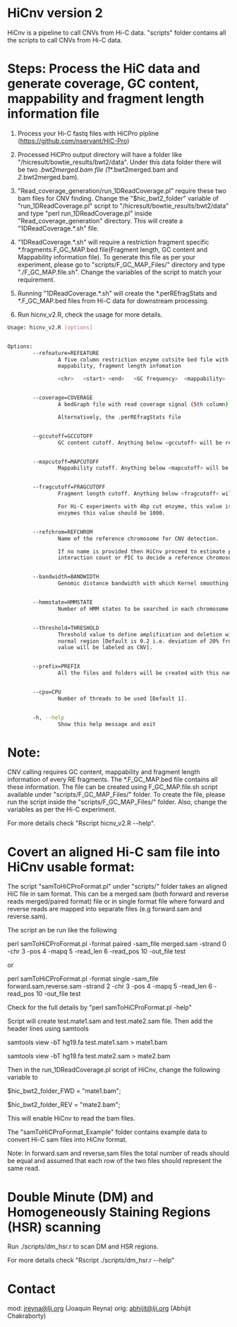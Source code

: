 # HiCnv version 2

HiCnv is a pipeline to call CNVs from Hi-C data.
"scripts" folder contains all the scripts to call CNVs from Hi-C data.

# Steps: Process the HiC data and generate coverage, GC content, mappability and fragment length information file

1) Process your Hi-C fastq files with HiCPro pipline (https://github.com/nservant/HiC-Pro)


2) Processed HiCPro output directory will have a folder like
"<path>/hicresult/bowtie_results/bwt2/data". Under this data folder
there will be two *.bwt2merged.bam file (*_1_*.bwt2merged.bam and *_2_*.bwt2merged.bam).


3) "Read_coverage_generation/run_1DReadCoverage.pl" require these two bam files for
CNV finding. Change the "$hic_bwt2_folder" variable of "run_1DReadCoverage.pl" script
to "<path>/hicresult/bowtie_results/bwt2/data" and type "perl run_1DReadCoverage.pl"
inside "Read_coverage_generation" directory. This will create a "1DReadCoverage.*.sh" file.


4) "1DReadCoverage.*.sh" will require a restriction fragment specific *.fragments.F_GC_MAP.bed
file(Fragment length, GC content and Mappability information file). To generate this file as
per your experiment, please go to "scripts/F_GC_MAP_Files/" directory and type "./F_GC_MAP.file.sh".
Change the variables of the script to match your requirement.

5) Running "1DReadCoverage.*.sh" will create the *.perREfragStats and
*.F_GC_MAP.bed files from Hi-C data for downstream processing.

6) Run hicnv_v2.R, check the usage for more details.

```bash
Usage: hicnv_v2.R [options]


Options:
        --refeature=REFEATURE
                A five column restriction enzyme cutsite bed file with GC content,
                mappability, fragment length infomation

                <chr>   <start> <end>   <GC frequency>  <mappability>   <fragment length>


        --coverage=COVERAGE
                A bedGraph file with read coverage signal (5th column).

                Alternatively, the .perREfragStats file


        --gccutoff=GCCUTOFF
                GC content cutoff. Anything below <gccutoff> will be removed [Default is 0.2].


        --mapcutoff=MAPCUTOFF
                Mappability cutoff. Anything below <mapcutoff> will be removed [Default is 0.5].


        --fragcutoff=FRAGCUTOFF
                Fragment length cutoff. Anything below <fragcutoff> will be removed [Default is 150].

                For Hi-C experiments with 4bp cut enzyme, this value is 150, for 6bp
                enzymes this value should be 1000.


        --refchrom=REFCHROM
                Name of the reference chromosome for CNV detection.

                If no name is provided then HiCnv proceed to estimate proportion of
                interaction count or PIC to decide a reference chromosome.


        --bandwidth=BANDWIDTH
                Genomic distance bandwidth with which Kernel smoothing will be performed [Default 1Mb].


        --hmmstate=HMMSTATE
                Number of HMM states to be searched in each chromosome [Default 10].


        --threshold=THRESHOLD
                Threshold value to define amplification and deletion with respect to
                normal region [Default is 0.2 i.e. deviation of 20% from mean normal
                value will be labeled as CNV].


        --prefix=PREFIX
                All the files and folders will be created with this name.


        --cpu=CPU
                Number of threads to be used [Default 1].


        -h, --help
                Show this help message and exit
```

# Note:

CNV calling requires GC content, mappability and fragment length information of every RE
fragments. The *.F_GC_MAP.bed file contains all these information.  The file can be
created using F_GC_MAP.file.sh script available under "scripts/F_GC_MAP_Files/" folder.
To create the file, please run the script inside the "scripts/F_GC_MAP_Files/" folder.
Also, change the variables as per the Hi-C experiment.

For more details check "Rscript hicnv_v2.R --help".

# Covert an aligned Hi-C sam file into HiCnv usable format:

The script "samToHiCProFormat.pl" under "scripts/" folder takes an aligned HiC file in
sam format. This can be a merged.sam (both forward and reverse reads merged/paired
format) file or in single format file where forward and reverse reads are mapped into
separate files (e.g forward.sam and reverse.sam).

The script an be run like the following

perl samToHiCProFormat.pl -format paired -sam_file merged.sam -strand 0 -chr 3 -pos 4 -mapq 5 -read_len 6 -read_pos 10 -out_file test

or 

perl samToHiCProFormat.pl -format single -sam_file forward.sam,reverse.sam -strand 2 -chr 3 -pos 4 -mapq 5 -read_len 6 -read_pos 10 -out_file test

Check for the full details by "perl samToHiCProFormat.pl -help"

Script will create test.mate1.sam and test.mate2.sam file. Then add the header lines using samtools

samtools view -bT hg19.fa test.mate1.sam > mate1.bam

samtools view -bT hg19.fa test.mate2.sam > mate2.bam

Then in the run_1DReadCoverage.pl script of HiCnv, change the following variable to 

$hic_bwt2_folder_FWD = "mate1.bam";

$hic_bwt2_folder_REV = "mate2.bam";

This will enable HiCnv to read the bam files.

The "samToHiCProFormat_Example" folder contains example data to convert Hi-C sam files
into HiCnv format.

Note: In forward.sam and reverse,sam files the total number of reads should be equal
and assumed that each row of the two files should represent the same read.

# Double Minute (DM) and Homogeneously Staining Regions (HSR) scanning

Run ./scripts/dm_hsr.r to scan DM and HSR regions. 

For more details check "Rscript ./scripts/dm_hsr.r --help"

# Contact

mod: jreyna@lji.org (Joaquin Reyna)
orig: abhijit@lji.org (Abhijit Chakraborty)
